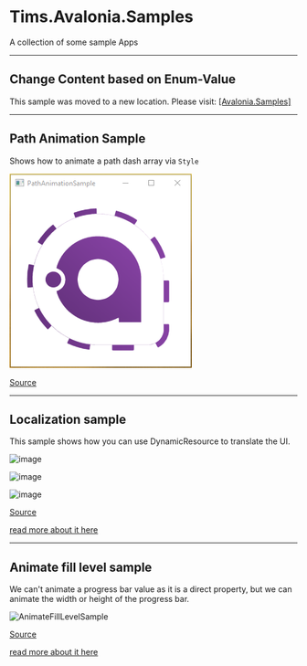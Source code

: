 # Tims.Avalonia.Samples
A collection of some sample Apps


----------

## Change Content based on Enum-Value

This sample was moved to a new location. Please visit: 
[[Avalonia.Samples]](https://github.com/AvaloniaUI/Avalonia.Samples/tree/main/src/Avalonia.Samples/DataTemplates/IDataTemplateSample)


-------- 

## Path Animation Sample

Shows how to animate a path dash array via `Style`

![](Img/PathAnimationSample.png)

[Source](src/PathAnimationSample)

-------- 

## Localization sample

This sample shows how you can use DynamicResource to translate the UI. 

![image](https://user-images.githubusercontent.com/47110241/153450068-b60c3669-1898-4cbb-8e34-0bfa92f1b466.png)

![image](https://user-images.githubusercontent.com/47110241/153450147-02be74cd-e981-45ab-b1c4-0acc9646576c.png)

![image](https://user-images.githubusercontent.com/47110241/153450248-dc461b39-3634-48b5-b17d-6c15775013ad.png)


[Source](src/LocalizationSample)

[read more about it here](https://www.codeproject.com/Articles/5317972/Theming-and-Localization-Functionality-for-Multipl)

-------- 

## Animate fill level sample

We can't animate a progress bar value as it is a direct property, but we can animate the width or height of the progress bar. 

![AnimateFillLevelSample](https://user-images.githubusercontent.com/47110241/166155265-c9c794f1-a0d3-453a-9fad-9fae43bc4626.png)


[Source](src/AnimateFillLevelSample)

[read more about it here](https://docs.avaloniaui.net/docs/animations/transitions)

